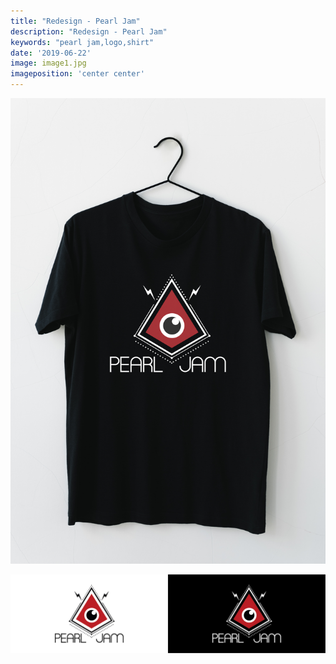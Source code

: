 ```yaml
---
title: "Redesign - Pearl Jam"
description: "Redesign - Pearl Jam"
keywords: "pearl jam,logo,shirt"
date: '2019-06-22'
image: image1.jpg
imageposition: 'center center'
---
```


![Pearl Jam](./image1.jpg)

![Pearl Jam](./image2.jpg)

